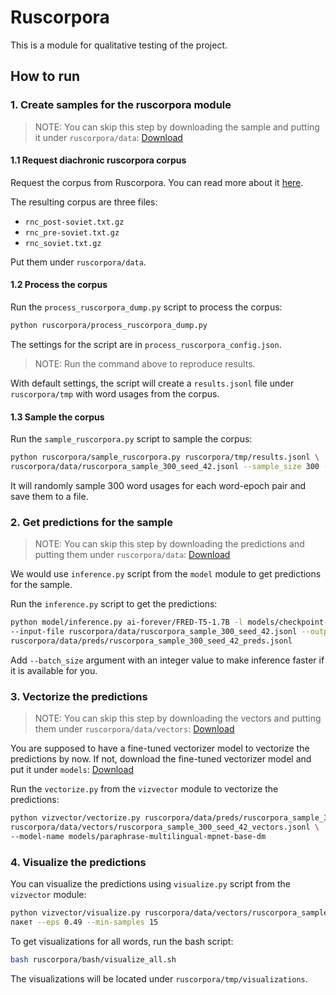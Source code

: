 # Ruscorpora

This is a module for qualitative testing of the project.

## How to run

### 1. Create samples for the ruscorpora module

> NOTE: You can skip this step by downloading the sample and putting it under `ruscorpora/data`:
> [Download](https://github.com/tatarinovst2/work-definition-modeling/issues/35)

#### 1.1 Request diachronic ruscorpora corpus

Request the corpus from Ruscorpora.
You can read more about it [here](https://ruscorpora.ru/page/corpora-datasets/).

The resulting corpus are three files:

- `rnc_post-soviet.txt.gz`
- `rnc_pre-soviet.txt.gz`
- `rnc_soviet.txt.gz`

Put them under `ruscorpora/data`.

#### 1.2 Process the corpus

Run the `process_ruscorpora_dump.py` script to process the corpus:

```bash
python ruscorpora/process_ruscorpora_dump.py
```

The settings for the script are in `process_ruscorpora_config.json`.

> NOTE: Run the command above to reproduce results.

With default settings, the script will create a `results.jsonl` file under `ruscorpora/tmp`
with word usages from the corpus.

#### 1.3 Sample the corpus

Run the `sample_ruscorpora.py` script to sample the corpus:

```bash
python ruscorpora/sample_ruscorpora.py ruscorpora/tmp/results.jsonl \
ruscorpora/data/ruscorpora_sample_300_seed_42.jsonl --sample_size 300 --seed 42
```

It will randomly sample 300 word usages for each word-epoch pair and save them to a file.

### 2. Get predictions for the sample

> NOTE: You can skip this step by downloading the predictions and putting them
> under `ruscorpora/data`:
> [Download](https://github.com/tatarinovst2/work-definition-modeling/issues/36)

We would use `inference.py` script from the `model` module to get predictions for the sample.

Run the `inference.py` script to get the predictions:

```bash
python model/inference.py ai-forever/FRED-T5-1.7B -l models/checkpoint-41000
--input-file ruscorpora/data/ruscorpora_sample_300_seed_42.jsonl --output-file \
ruscorpora/data/preds/ruscorpora_sample_300_seed_42_preds.jsonl
```

Add `--batch_size` argument with an integer value to make inference faster
if it is available for you.

### 3. Vectorize the predictions

> NOTE: You can skip this step by downloading the vectors and putting them
> under `ruscorpora/data/vectors`:
> [Download](https://drive.google.com/file/d/1E4bzgejBOJGmM_JNChl7QQkvpULUndtl/view?usp=sharing)

You are supposed to have a fine-tuned vectorizer model to vectorize the predictions by now.
If not, download the fine-tuned vectorizer model and put it under `models`:
[Download](https://github.com/tatarinovst2/work-definition-modeling/issues/32)

Run the `vectorize.py` from the `vizvector` module to vectorize the predictions:

```bash
python vizvector/vectorize.py ruscorpora/data/preds/ruscorpora_sample_300_seed_42_preds.jsonl \
ruscorpora/data/vectors/ruscorpora_sample_300_seed_42_vectors.jsonl \
--model-name models/paraphrase-multilingual-mpnet-base-dm
```

### 4. Visualize the predictions

You can visualize the predictions using `visualize.py` script from the `vizvector` module:

```bash
python vizvector/visualize.py ruscorpora/data/vectors/ruscorpora_sample_300_seed_42_vectors.jsonl \
пакет --eps 0.49 --min-samples 15
```

To get visualizations for all words, run the bash script:

```bash
bash ruscorpora/bash/visualize_all.sh
```

The visualizations will be located under `ruscorpora/tmp/visualizations`.
